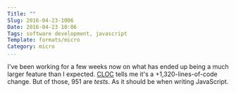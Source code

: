 ```yaml
---
Title: ""
Slug: 2016-04-23-1006
Date: 2016-04-23 10:06
Tags: software development, javascript
Template: formats/micro
Category: micro
...
```


I've been working for a few weeks now on what has ended up being a much larger feature than I expected. [CLOC] tells me it's a +1,320-lines-of-code change. But of those, 951 are *tests*. As it should be when writing JavaScript.

[CLOC]: https://github.com/AlDanial/cloc/
